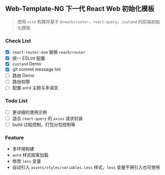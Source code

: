 ## Web-Template-NG 下一代 React Web 初始化模板

> 使用 `vite` 构建并基于 `@reach/router`，`react-query`，`zustand` 的前端初始化模板

### Check List

- [x] `react-router-dom` 替换 `reach/router`
- [x] 统一 ESLint 配置
- [x] `zustand` Demo
- [x] git commit message lint
- [ ] 路由 Demo
- [ ] 路由权限
- [ ] 配置 `antd` 主题与多语言

### Todo List

- [ ] 更详细的使用示例
- [ ] 适合 `react-query` 的 `axios` 请求封装
- [ ] build 过程控制，打包分包控制等

### Feature

- 多环境构建
- `antd` 样式按需加载
- 修改 `less` 变量
- 自动引入 `assets/styles/variables.less` 样式，`less` 变量不用引入也可使用
